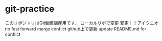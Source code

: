 # git-practice
このリポジトリはGit動画講座用です．
ローカルリポで変更
変更！！アイウエオ
no fast forward
merge conflict
github上で更新
update README.md for conflict
